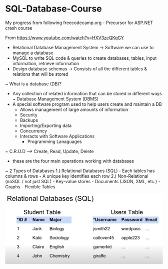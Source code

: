 # SQL-Database-Course
My progress from following freecodecamp.org - Precursor for ASP.NET crash course

From https://www.youtube.com/watch?v=HXV3zeQKqGY

- Relational Database Management System -> Software we can use to manage a database
- MySQL to write SQL code & queries to create databases, tables, input information, retrieve information
- Design database schemas -> Consists of all the different tables & relations that will be stored

~ What is a database (DB)?
  - Any collection of related information that can be stored in different ways
~ Database Management System (DBMS)
  - A special software program used to help users create and maintain a DB
    - Allows management of large amounts of information
    - Security
    - Backups
    - Importing/Exporting data
    - Concurrency
    - Interacts with Software Applications
      - Programming Lanaguages

~ C.R.U.D --> Create, Read, Update, Delete
  - these are the four main operations working with databases

~ 2 Types of Databases
  1.) Relational Databases (SQL)
    - Each tables has columns & rows
    - A unique key identifies each row
  2.) Non-Relational (noSQL / not just SQL)
    - Key-value stores
    - Documents (JSON, XML, etc.)
    - Graphs
    - Flexible Tables
    
<img src = "Images/Relational-DB-Example.png">
  
